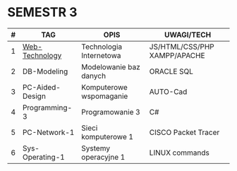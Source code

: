 # SEMESTR 3
| #   | TAG                                 | OPIS                    | UWAGI/TECH                   |
| --- | ----------------------------------- | ----------------------- | ---------------------------- |
| 1   | [Web-Technology](./web-technology/) | Technologia Internetowa | JS/HTML/CSS/PHP XAMPP/APACHE |
| 2   | DB-Modeling                         | Modelowanie baz danych  | ORACLE SQL                   |
| 3   | PC-Aided-Design                     | Komputerowe wspomaganie | AUTO-Cad                     |
| 4   | Programming-3                       | Programowanie 3         | C#                           |
| 5   | PC-Network-1                        | Sieci komputerowe 1     | CISCO Packet Tracer          |
| 6   | Sys-Operating-1                     | Systemy operacyjne 1    | LINUX commands               |
